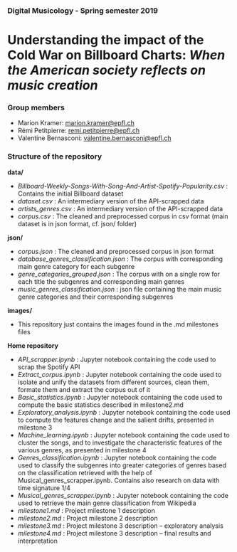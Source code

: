 ### Digital Musicology - Spring semester 2019

# Understanding the impact of the Cold War on Billboard Charts:  _When the American society reflects on music creation_

### Group members
- Marion Kramer: marion.kramer@epfl.ch
- Rémi Petitpierre: remi.petitpierre@epfl.ch
- Valentine Bernasconi: valentine.bernasconi@epfl.ch

### Structure of the repository

__data/__
* _Billboard-Weekly-Songs-With-Song-And-Artist-Spotify-Popularity.csv_ : Contains the initial Billboard dataset
* _dataset.csv_ : An intermediary version of the API-scrapped data
* _artists_genres.csv_ : An intermediary version of the API-scrapped data
* _corpus.csv_ : The cleaned and preprocessed corpus in csv format (main dataset is in json format, cf. json/ folder)

__json/__
* _corpus.json_ : The cleaned and preprocessed corpus in json format
* _database_genres_classification.json_ : The corpus with corresponding main genre category for each subgenre
* _genre_categories_grouped.json_ : The corpus with on a single row for each title the subgenres and corresponding main genres
* _music_genres_classification.json_ : json file containing the main music genre categories and their corresponding subgenres

__images/__
* This repository just contains the images found in the .md milestones files

__Home repository__
* _API_scrapper.ipynb_ : Jupyter notebook containing the code used to scrap the Spotify API
* _Extract_corpus.ipynb_ : Jupyter notebook containing the code used to isolate and unify the datasets from different sources, clean them, formate them and extract the corpus out of it
* _Basic_statistics.ipynb_ : Jupyter notebook containing the code used to compute the basic statistics described in milestone2.md
* _Exploratory_analysis.ipynb_ : Jupyter notebook containing the code used to compute the features change and the salient drifts, presented in milestone 3
* _Machine_learning.ipynb_ : Jupyter notebook containing the code used to cluster the songs, and to investigate the characteristic features of the various genres, as presented in milestone 4
* _Genres_classification.ipynb_ : Jupyter notebook containing the code used to classify the subgenres into greater categories of genres based on the classification retrieved with the help of Musical_genres_scrapper.ipynb. Contains also research on data with time signature 1/4
* _Musical_genres_scrapper.ipynb_ : Jupyter notebook containing the code used to retrieve the main genre classification from Wikipedia
* _milestone1.md_ : Project milestone 1 description
* _milestone2.md_ : Project milestone 2 description
* _milestone3.md_ : Project milestone 3 description – exploratory analysis
* _milestone4.md_ : Project milestone 3 description – final results and interpretation
